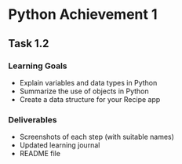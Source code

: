 # Python Achievement 1

## Task 1.2

### Learning Goals

- Explain variables and data types in Python
- Summarize the use of objects in Python
- Create a data structure for your Recipe app

### Deliverables

- Screenshots of each step (with suitable names)
- Updated learning journal
- README file
